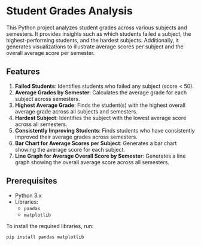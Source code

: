 # Student Grades Analysis

This Python project analyzes student grades across various subjects and semesters. It provides insights such as which students failed a subject, the highest-performing students, and the hardest subjects. Additionally, it generates visualizations to illustrate average scores per subject and the overall average score per semester.

## Features

1. **Failed Students**: Identifies students who failed any subject (score < 50).
2. **Average Grades by Semester**: Calculates the average grade for each subject across semesters.
3. **Highest Average Grade**: Finds the student(s) with the highest overall average grade across all subjects and semesters.
4. **Hardest Subject**: Identifies the subject with the lowest average score across all semesters.
5. **Consistently Improving Students**: Finds students who have consistently improved their average grades across semesters.
6. **Bar Chart for Average Scores per Subject**: Generates a bar chart showing the average score for each subject.
7. **Line Graph for Average Overall Score by Semester**: Generates a line graph showing the overall average score across all semesters.

## Prerequisites

- Python 3.x
- Libraries: 
  - `pandas`
  - `matplotlib`

To install the required libraries, run:

```bash
pip install pandas matplotlib

